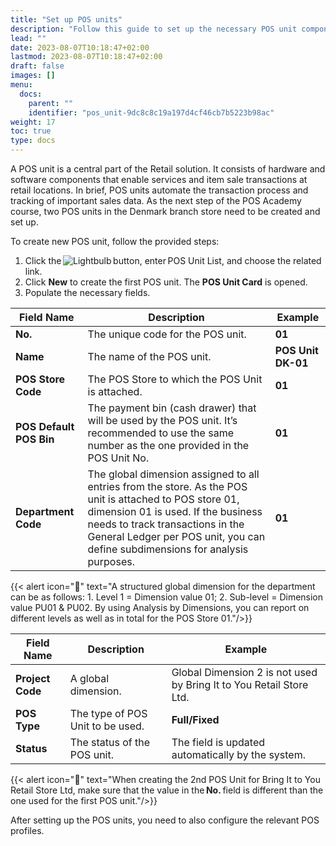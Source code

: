 ```yaml
---
title: "Set up POS units"
description: "Follow this guide to set up the necessary POS unit components as a part of your POS academy training."
lead: ""
date: 2023-08-07T10:18:47+02:00
lastmod: 2023-08-07T10:18:47+02:00
draft: false
images: []
menu:
  docs:
    parent: ""
    identifier: "pos_unit-9dc8c8c19a197d4cf46cb7b5223b98ac"
weight: 17
toc: true
type: docs
---
```


A POS unit is a central part of the Retail solution. It consists of hardware and software components that enable services and item sale transactions at retail locations. In brief, POS units automate the transaction process and tracking of important sales data. As the next step of the POS Academy course, two POS units in the Denmark branch store need to be created and set up.  

To create new POS unit, follow the provided steps: 

1. Click the ![Lightbulb](Lightbulb_icon.PNG) button, enter POS Unit List, and choose the related link. 
2. Click **New** to create the first POS unit. 
   The **POS Unit Card** is opened. 
3. Populate the necessary fields. 

| Field Name      | Description |   Example    |
| ----------- | ----------- | ----------- |
| **No.** | The unique code for the POS unit. | **01** |
| **Name** | The name of the POS unit. | **POS Unit DK-01**  |
| **POS Store Code** | The POS Store to which the POS Unit is attached. | **01** |
| **POS Default POS Bin** | The payment bin (cash drawer) that will be used by the POS unit. It’s recommended to use the same number as the one provided in the POS Unit No. | **01** |
| **Department Code** | The global dimension assigned to all entries from the store. As the POS unit is attached to POS store 01, dimension 01 is used. If the business needs to track transactions in the General Ledger per POS unit, you can define subdimensions for analysis purposes. | **01** |

{{< alert icon="📝" text="A structured global dimension for the department can be as follows: 1. Level 1 = Dimension value 01; 2. Sub-level = Dimension value PU01 & PU02. By using Analysis by Dimensions, you can report on different levels as well as in total for the POS Store 01."/>}}

| Field Name      | Description |   Example    |
| ----------- | ----------- | ----------- |
| **Project Code** | A global dimension. | Global Dimension 2 is not used by Bring It to You Retail Store Ltd. |
| **POS Type** | The type of POS Unit to be used.  | **Full/Fixed** |
| **Status** | The status of the POS unit. | The field is updated automatically by the system. |

{{< alert icon="📝" text="When creating the 2nd POS Unit for Bring It to You Retail Store Ltd, make sure that the value in the <b>No.</b> field is different than the one used for the first POS unit."/>}}

After setting up the POS units, you need to also configure the relevant POS profiles. 
